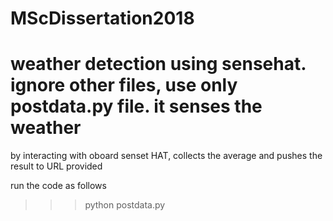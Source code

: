 # MScDissertation2018

# weather detection using sensehat. ignore other files, use only postdata.py file. it senses the weather
by interacting with oboard senset HAT, collects the average and pushes the result to URL provided

run the code as follows

>>>python postdata.py



